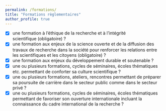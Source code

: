 ```yaml
---
permalink: /formations/
title: "Formations règlementaires"
author_profile: true
---
```


- [x] une formation à l’éthique de la recherche et à l’intégrité scientifique (obligatoire) ?
- [x] une formation aux enjeux de la science ouverte et de la diffusion des travaux de recherche dans la société pour renforcer les relations entre les scientifiques et les citoyens (obligatoire) ?
- [x] une formation aux enjeux du développement durable et soutenable ?
- [x] une ou plusieurs formations, cycles de séminaires, écoles thématiques etc. permettant de conforter sa culture scientifique ?
- [x] une ou plusieurs formations, ateliers, rencontres permettant de préparer sa poursuite de carrière dans le secteur public comme dans le secteur privé ?
- [x] une ou plusieurs formations, cycles de séminaires, écoles thématiques permettant de favoriser son ouverture internationale incluant la connaissance du cadre international de la recherche ?
